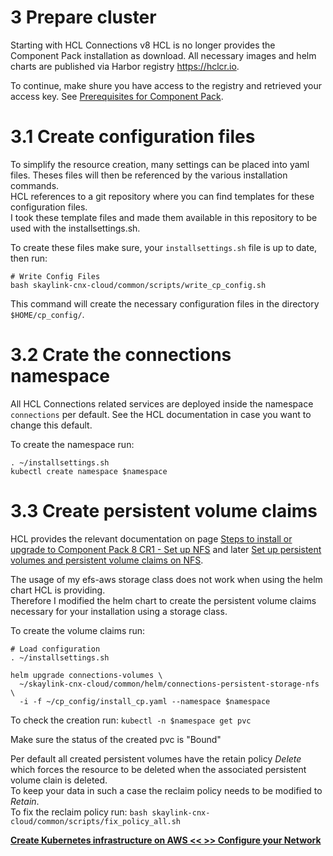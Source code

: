 # 3 Prepare cluster

Starting with HCL Connections v8 HCL is no longer provides the Component Pack installation as download. All necessary images and helm charts are published via Harbor registry https://hclcr.io.

To continue, make shure you have access to the registry and retrieved your access key. See [Prerequisites for Component Pack](https://opensource.hcltechsw.com/connections-doc/v8-cr1/admin/install/cp_prereqs.html).

# 3.1 Create configuration files

To simplify the resource creation, many settings can be placed into yaml files. Theses files will then be referenced by the various installation commands.  
HCL references to a git repository where you can find templates for these configuration files.  
I took these template files and made them available in this repository to be used with the installsettings.sh.

To create these files make sure, your `installsettings.sh` file is up to date, then run:

```
# Write Config Files
bash skaylink-cnx-cloud/common/scripts/write_cp_config.sh

```
This command will create the necessary configuration files in the directory `$HOME/cp_config/`.

# 3.2 Crate the connections namespace

All HCL Connections related services are deployed inside the namespace `connections` per default. See the HCL documentation in case you want to change this default.

To create the namespace run: 

```
. ~/installsettings.sh
kubectl create namespace $namespace

```

 
# 3.3 Create persistent volume claims

HCL provides the relevant documentation on page [Steps to install or upgrade to Component Pack 8 CR1 - Set up NFS](https://opensource.hcltechsw.com/connections-doc/v8-cr1/admin/install/cp_install_services_tasks.html#section_e4p_jrp_tnb) and later [Set up persistent volumes and persistent volume claims on NFS](https://opensource.hcltechsw.com/connections-doc/v8-cr1/admin/install/cp_install_services_tasks.html#pv_pvc).

The usage of my efs-aws storage class does not work when using the helm chart HCL is providing.  
Therefore I modified the helm chart to create the persistent volume claims necessary for your installation using a storage class.

To create the volume claims run:

```
# Load configuration
. ~/installsettings.sh

helm upgrade connections-volumes \
  ~/skaylink-cnx-cloud/common/helm/connections-persistent-storage-nfs \
  -i -f ~/cp_config/install_cp.yaml --namespace $namespace

```

To check the creation run: `kubectl -n $namespace get pvc`

Make sure the status of the created pvc is "Bound"

Per default all created persistent volumes have the retain policy _Delete_ which forces the resource to be deleted when the associated persistent volume clain is deleted.  
To keep your data in such a case the reclaim policy needs to be modified to _Retain_.  
To fix the reclaim policy run: `bash skaylink-cnx-cloud/common/scripts/fix_policy_all.sh`


**[Create Kubernetes infrastructure on AWS << ](chapter2.html) [ >> Configure your Network](chapter4.html)**
